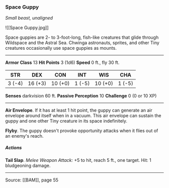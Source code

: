 ### Space Guppy
_Small beast, unaligned_

![[Space Guppy.jpg]]

Space guppies are 2- to 3-foot-long, fish-like creatures that glide through Wildspace and the Astral Sea. Chwinga astronauts, sprites, and other Tiny creatures occasionally use space guppies as mounts.




---

**Armor Class** 13
**Hit Points** 3 (1d6)
**Speed** 0 ft., fly 30 ft.

| STR     | DEX     | CON     | INT     | WIS     | CHA     |
|---------|---------|---------|---------|---------|---------|
| 3 (-4) | 16 (+3) | 10 (+0) | 1 (-5) | 10 (+0) | 1 (-5) |

**Senses** darkvision 60 ft.
**Passive Perception** 10
**Challenge** 0 (0 or 10 XP)

---

**Air Envelope**. If it has at least 1 hit point, the guppy can generate an air envelope around itself when in a vacuum. This air envelope can sustain the guppy and one other Tiny creature in its space indefinitely.

**Flyby**. The guppy doesn't provoke opportunity attacks when it flies out of an enemy's reach.

##### Actions
**Tail Slap**. _Melee Weapon Attack:_ +5 to hit, reach 5 ft., one target. Hit: 1 bludgeoning damage.


---

Source: [[BAM]], page 55